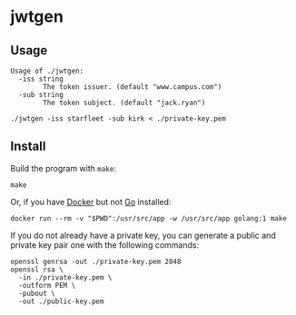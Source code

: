 # jwtgen

## Usage

```
Usage of ./jwtgen:
  -iss string
    	The token issuer. (default "www.campus.com")
  -sub string
    	The token subject. (default "jack.ryan")
```

```shell
./jwtgen -iss starfleet -sub kirk < ./private-key.pem
```

## Install

Build the program with `make`:

```shell
make
```

Or, if you have [Docker][install-docker] but not [Go][install-go] installed:

```shell
docker run --rm -v "$PWD":/usr/src/app -w /usr/src/app golang:1 make
```

If you do not already have a private key, you can generate a public and private
key pair one with the following commands:

```shell
openssl genrsa -out ./private-key.pem 2048
openssl rsa \
  -in ./private-key.pem \
  -outform PEM \
  -pubout \
  -out ./public-key.pem
```

[install-docker]: https://www.docker.com/get-started/
[install-go]: https://go.dev/doc/install
